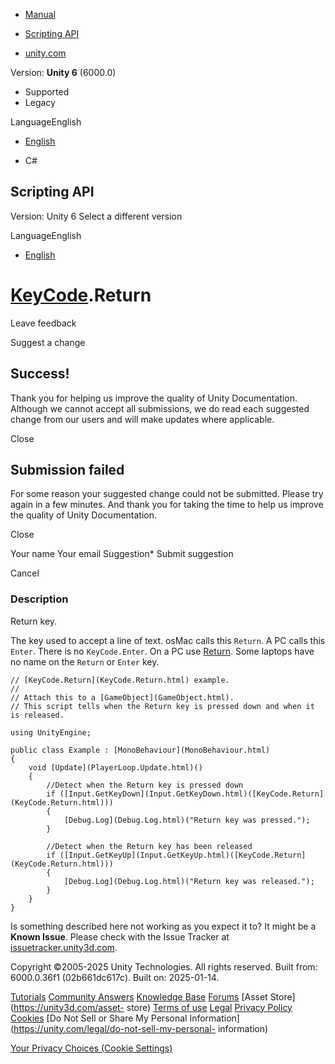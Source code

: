 [ ]()

  * [Manual](../Manual/index.html)
  * [Scripting API](../ScriptReference/index.html)

  * [unity.com](https://unity.com/)

Version: **Unity 6** (6000.0)

  * Supported
  * Legacy

LanguageEnglish

  * [English]()

  * C#

[ ](https://docs.unity3d.com)

## Scripting API

Version: Unity 6 Select a different version

LanguageEnglish

  * [English]()

#  [KeyCode](KeyCode.html).Return

Leave feedback

Suggest a change

## Success!

Thank you for helping us improve the quality of Unity Documentation. Although
we cannot accept all submissions, we do read each suggested change from our
users and will make updates where applicable.

Close

## Submission failed

For some reason your suggested change could not be submitted. Please <a>try
again</a> in a few minutes. And thank you for taking the time to help us
improve the quality of Unity Documentation.

Close

Your name Your email Suggestion* Submit suggestion

Cancel

[ ]()

### Description

Return key.

The key used to accept a line of text. osMac calls this `Return`. A PC calls
this `Enter`. There is no `KeyCode.Enter`. On a PC use
[Return](KeyCode.Return.html). Some laptops have no name on the `Return` or
`Enter` key.

    
    
    // [KeyCode.Return](KeyCode.Return.html) example.
    //
    // Attach this to a [GameObject](GameObject.html).
    // This script tells when the Return key is pressed down and when it is released.  
      
    using UnityEngine;  
      
    public class Example : [MonoBehaviour](MonoBehaviour.html)
    {
        void [Update](PlayerLoop.Update.html)()
        {
            //Detect when the Return key is pressed down
            if ([Input.GetKeyDown](Input.GetKeyDown.html)([KeyCode.Return](KeyCode.Return.html)))
            {
                [Debug.Log](Debug.Log.html)("Return key was pressed.");
            }  
      
            //Detect when the Return key has been released
            if ([Input.GetKeyUp](Input.GetKeyUp.html)([KeyCode.Return](KeyCode.Return.html)))
            {
                [Debug.Log](Debug.Log.html)("Return key was released.");
            }
        }
    }
    

Is something described here not working as you expect it to? It might be a
**Known Issue**. Please check with the Issue Tracker at
[issuetracker.unity3d.com](https://issuetracker.unity3d.com).

Copyright ©2005-2025 Unity Technologies. All rights reserved. Built from:
6000.0.36f1 (02b661dc617c). Built on: 2025-01-14.

[Tutorials](https://unity3d.com/learn) [Community
Answers](https://answers.unity3d.com) [Knowledge
Base](https://support.unity3d.com/hc/en-us)
[Forums](https://forum.unity3d.com) [Asset Store](https://unity3d.com/asset-
store) [Terms of use](https://docs.unity3d.com/Manual/TermsOfUse.html)
[Legal](https://unity.com/legal) [Privacy
Policy](https://unity.com/legal/privacy-policy)
[Cookies](https://unity.com/legal/cookie-policy) [Do Not Sell or Share My
Personal Information](https://unity.com/legal/do-not-sell-my-personal-
information)

[Your Privacy Choices (Cookie Settings)](javascript:void\(0\);)

